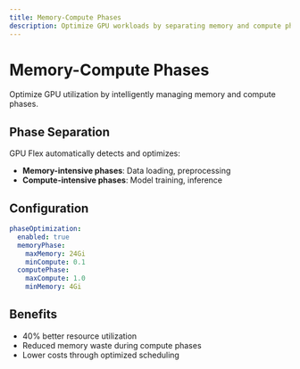 ```yaml
---
title: Memory-Compute Phases
description: Optimize GPU workloads by separating memory and compute phases
---
```


# Memory-Compute Phases

Optimize GPU utilization by intelligently managing memory and compute phases.

## Phase Separation

GPU Flex automatically detects and optimizes:
- **Memory-intensive phases**: Data loading, preprocessing
- **Compute-intensive phases**: Model training, inference

## Configuration

```yaml
phaseOptimization:
  enabled: true
  memoryPhase:
    maxMemory: 24Gi
    minCompute: 0.1
  computePhase:
    maxCompute: 1.0
    minMemory: 4Gi
```

## Benefits

- 40% better resource utilization
- Reduced memory waste during compute phases
- Lower costs through optimized scheduling
